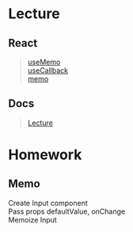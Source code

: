 # Lecture

## React

> [useMemo](https://react.dev/reference/react/useMemo)  
> [useCallback](https://react.dev/reference/react/useCallback)  
> [memo](https://react.dev/reference/react/memo)

## Docs

> [Lecture](https://docs.google.com/document/d/1vL2qN7hOuFQuptYDXDAmF-hINzZNZxCP-qyle4BRDew/edit?usp=sharing)

# Homework

## Memo

Create Input component  
Pass props defaultValue, onChange  
Memoize Input
